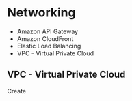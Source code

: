 # Networking

* Amazon API Gateway
* Amazon CloudFront
* Elastic Load Balancing
* VPC - Virtual Private Cloud

## VPC - Virtual Private Cloud
Create  

